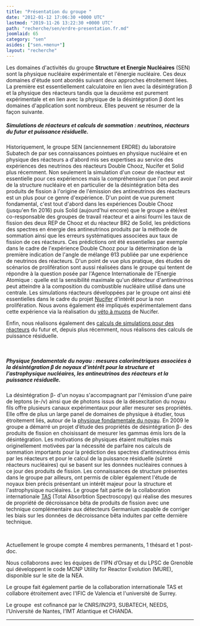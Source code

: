 ```yaml
---
title: "Présentation du groupe "
date: "2012-01-12 17:06:30 +0000 UTC"
lastmod: "2019-11-26 13:22:30 +0000 UTC"
path: "recherche/sen/erdre-presentation.fr.md"
joomlaid: 65
category: "sen"
asides: ["sen.+menu+"]
layout: "recherche"
---
```

Les domaines d'activités du groupe **Structure et Energie Nucléaires** (SEN) sont la physique nucléaire expérimentale et l'énergie nucléaire. Ces deux domaines d'étude sont abordés suivant deux approches étroitement liées. La première est essentiellement calculatoire en lien avec la désintégration β et la physique des réacteurs tandis que la deuxième est purement expérimentale et en lien avec la physique de la désintégration β dont les domaines d'application sont nombreux. Elles peuvent se résumer de la façon suivante.

##### **Simulations de réacteurs et calculs de sommation : _neutrinos, réacteurs du futur et puissance résiduelle._**

Historiquement, le groupe SEN (anciennement ERDRE) du laboratoire Subatech de par ses connaissances pointues en physique nucléaire et en physique des réacteurs a d'abord mis ses expertises au service des expériences des neutrinos des réacteurs Double Chooz, Nucifer et Solid plus récemment. Non seulement la simulation d'un coeur de réacteur est essentielle pour ces expériences mais la compréhension que l'on peut avoir de la structure nucléaire et en particulier de la désintégration bêta des produits de fission à l'origine de l'émission des antineutrinos des réacteurs est un plus pour ce genre d'expérience. D'un point de vue purement fondamental, c'est tout d'abord dans les expériences Double Chooz (jusqu'en fin 2016) puis Solid (aujourd'hui encore) que le groupe a été/est co-responsable des groupes de travail réacteur et a ainsi fourni les taux de fission des deux REP de Chooz et du réacteur BR2 de Solid, les prédictions des spectres en énergie des antineutrinos produits par la méthode de sommation ainsi que les erreurs systématiques associées aux taux de fission de ces réacteurs. Ces prédictions ont été essentielles par exemple dans le cadre de l'expérience Double Chooz pour la détermination de la première indication de l'angle de mélange θ13 publiée par une expérience de neutrinos des réacteurs. D'un point de vue plus pratique, des études de scénarios de prolifération sont aussi réalisées dans le groupe qui tentent de répondre à la question posée par l'Agence Internationale de l'Energie Atomique : quelle est la sensibilité maximale qu'un détecteur d'antineutrinos peut atteindre à la composition du combustible nucléaire utilisé dans une centrale. Les simulations réacteurs développées par le groupe ont ainsi été essentielles dans le cadre du projet [Nucifer](/recherche/sen/nucifer.xx) d'intérêt pour la non prolifération. Nous avons également été impliqués expérimentalement dans cette expérience via la réalisation du [véto à muons](/recherche/sen/nucifer.xx) de Nucifer.

Enfin, nous réalisons également des [calculs de simulations pour des réacteurs](/recherche/sen/simulation-reacteurs.xx) du futur et, depuis plus récemment, nous réalisons des calculs de puissance résiduelle.

 

##### **Physique fondamentale du noyau : _mesures calorimétriques associées à la désintégration β de noyaux d'intérêt pour la structure et l'astrophysique nucléaires, les antineutrinos des réacteurs et la puissance résiduelle._**

La désintégration β\- d'un noyau s'accompagnant par l'émission d'une paire de leptons (e\-/ν) ainsi que de photons issus de la désexcitation du noyau fils offre plusieurs canaux expérimentaux pour aller mesurer ses propriétés. Elle offre de plus un large panel de domaines de physique à étudier, tous étroitement liés, autour de la [physique fondamentale du noyau](/recherche/sen/tags.xx). En 2009 le groupe a démarré un projet d’étude des propriétés de désintégration β\- des produits de fission en choisissant de mesurer les gammas émis lors de la désintégration. Les motivations de physiques étaient multiples mais originellement motivées par la nécessité de parfaire nos calculs de sommation importants pour la prédiction des spectres d’antineutrinos émis par les réacteurs et pour le calcul de la puissance résiduelle (sûreté réacteurs nucléaires) qui se basent sur les données nucléaires connues à ce jour des produits de fission. Les connaissances de structure présentes dans le groupe par ailleurs, ont permis de cibler également l'étude de noyaux bien précis présentant un intérêt majeur pour la structure et l'astrophysique nucléaires. Le groupe fait partie de la collaboration internationale [TAS](/recherche/sen/tags.xx) (Total Absorbtion Spectroscopy) qui réalise des mesures de propriété de décroissance bêta de produits de fission avec une technique complémentaire aux détecteurs Germanium capable de corriger les biais sur les données de décroissance bêta induites par cette dernière technique.

 

Actuellement le groupe compte 4 membres permanents, 1 thésard et 1 post-doc.

Nous collaborons avec les équipes de l’IPN d’Orsay et du LPSC de Grenoble qui développent le code MCNP Utility for Reactor Evolution (MURE), disponible sur le site de la NEA.

Le groupe fait également partie de la collaboration internationale TAS et collabore étroitement avec l'IFIC de Valencia et l'université de Surrey.

Le groupe  est cofinancé par le CNRS/IN2P3, SUBATECH, NEEDS, l’Université de Nantes, l’IMT Atlantique et CHANDA.

* * *
